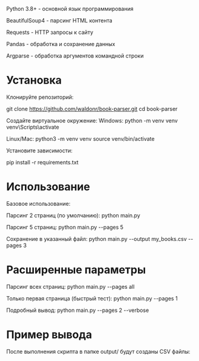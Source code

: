 Python 3.8+ - основной язык программирования

BeautifulSoup4 - парсинг HTML контента

Requests - HTTP запросы к сайту

Pandas - обработка и сохранение данных

Argparse - обработка аргументов командной строки


# Установка
  Клонируйте репозиторий:
  
  git clone https://github.com/waldonr/book-parser.git
  cd book-parser
  
  Создайте виртуальное окружение:
  Windows:
    python -m venv venv
    venv\Scripts\activate
  
  Linux/Mac:
    python3 -m venv venv
    source venv/bin/activate
    
  Установите зависимости:
  
  pip install -r requirements.txt


# Использование
  Базовое использование:
  
  Парсинг 2 страниц (по умолчанию):
  python main.py
  
  Парсинг 5 страниц:
  python main.py --pages 5
  
  Сохранение в указанный файл:
  python main.py --output my_books.csv --pages 3

# Расширенные параметры

  Парсинг всех страниц:
  python main.py --pages all
  
  Только первая страница (быстрый тест):
  python main.py --pages 1
  
  Подробный вывод:
  python main.py --pages 2 --verbose
# Пример вывода
  После выполнения скрипта в папке output/ будут созданы CSV файлы:
